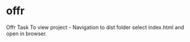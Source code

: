 # offr
Offr Task
To view project - Navigation to dist folder select index.html and open in browser.
